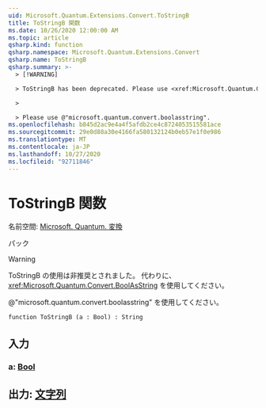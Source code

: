 ```yaml
---
uid: Microsoft.Quantum.Extensions.Convert.ToStringB
title: ToStringB 関数
ms.date: 10/26/2020 12:00:00 AM
ms.topic: article
qsharp.kind: function
qsharp.namespace: Microsoft.Quantum.Extensions.Convert
qsharp.name: ToStringB
qsharp.summary: >-
  > [!WARNING]

  > ToStringB has been deprecated. Please use <xref:Microsoft.Quantum.Convert.BoolAsString> instead.

  >

  > Please use @"microsoft.quantum.convert.boolasstring".
ms.openlocfilehash: b845d2ac9e4a4f5afdb2ce4c8724053515581ace
ms.sourcegitcommit: 29e0d88a30e4166fa580132124b0eb57e1f0e986
ms.translationtype: MT
ms.contentlocale: ja-JP
ms.lasthandoff: 10/27/2020
ms.locfileid: "92711846"
---
```

# <a name="tostringb-function"></a>ToStringB 関数

名前空間: [Microsoft. Quantum. 変換](xref:Microsoft.Quantum.Extensions.Convert)

パック [](https://nuget.org/packages/)


> [!WARNING]
> ToStringB の使用は非推奨とされました。 代わりに、<xref:Microsoft.Quantum.Convert.BoolAsString> を使用してください。
>
> @"microsoft.quantum.convert.boolasstring" を使用してください。



```qsharp
function ToStringB (a : Bool) : String
```


## <a name="input"></a>入力

### <a name="a--bool"></a>a: [Bool](xref:microsoft.quantum.lang-ref.bool)





## <a name="output--string"></a>出力: [文字列](xref:microsoft.quantum.lang-ref.string)

